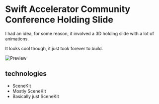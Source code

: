 # Swift Accelerator Community Conference Holding Slide
I had an idea, for some reason, it involved a 3D holding slide with a lot of animations.

It looks cool though, it just took forever to build.

![Preview](https://github.com/jiachenyee/swift-accelerator-cc-holding/assets/36725840/84fa3f26-321f-45c7-a7eb-3b07574cfb08)

## technologies
- SceneKit
- Mostly SceneKit
- Basically just SceneKit
